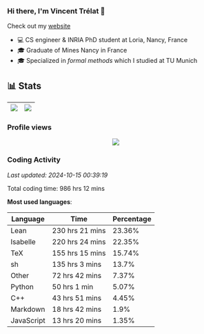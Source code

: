 ### Hi there, I'm Vincent Trélat 👋

Check out my [website](https://vtrelat.github.io)

-   💻 CS engineer & INRIA PhD student at Loria, Nancy, France
-   🎓 Graduate of Mines Nancy in France
-   🎓 Specialized in _formal methods_ which I studied at TU Munich

## 📊 **Stats**

| <img align="center" src="https://readme-stats.clckblog.space/api?username=VTrelat&show_icons=true&include_all_commits=true&theme=tokyonight&hide_border=true" /> | <img align="center" src="https://readme-stats.clckblog.space/api/top-langs/?username=VTrelat&layout=compact&theme=tokyonight&hide_border=true" /> |
| ---------------------------------------------------------------------------------------------------------------------------------------------------------------- | ------------------------------------------------------------------------------------------------------------------------------------------------- |

### Profile views

<p align="center">
 <img src="https://profile-counter.glitch.me/VTrelat/count.svg" />
</p>

<!--automations-->
### Coding Activity
_Last updated: 2024-10-15 00:39:19_

Total coding time: 986 hrs 12 mins

**Most used languages**:

| Language | Time | Percentage |
| ------------- | ------------- | ------------- |
| Lean | 230 hrs 21 mins | 23.36% |
| Isabelle | 220 hrs 24 mins | 22.35% |
| TeX | 155 hrs 15 mins | 15.74% |
| sh | 135 hrs 3 mins | 13.7% |
| Other | 72 hrs 42 mins | 7.37% |
| Python | 50 hrs 1 min | 5.07% |
| C++ | 43 hrs 51 mins | 4.45% |
| Markdown | 18 hrs 42 mins | 1.9% |
| JavaScript | 13 hrs 20 mins | 1.35% |

